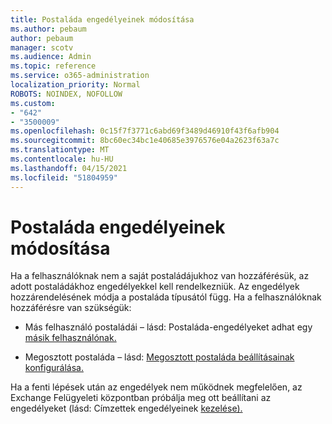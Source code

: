 ```yaml
---
title: Postaláda engedélyeinek módosítása
ms.author: pebaum
author: pebaum
manager: scotv
ms.audience: Admin
ms.topic: reference
ms.service: o365-administration
localization_priority: Normal
ROBOTS: NOINDEX, NOFOLLOW
ms.custom:
- "642"
- "3500009"
ms.openlocfilehash: 0c15f7f3771c6abd69f3489d46910f43f6afb904
ms.sourcegitcommit: 8bc60ec34bc1e40685e3976576e04a2623f63a7c
ms.translationtype: MT
ms.contentlocale: hu-HU
ms.lasthandoff: 04/15/2021
ms.locfileid: "51804959"
---
```

# <a name="changing-permissions-on-a-mailbox"></a>Postaláda engedélyeinek módosítása

Ha a felhasználóknak nem a saját postaládájukhoz van hozzáférésük, az adott postaládákhoz engedélyekkel kell rendelkezniük. Az engedélyek hozzárendelésének módja a postaláda típusától függ. Ha a felhasználóknak hozzáférésre van szükségük:
  
- Más felhasználó postaládái – lásd: Postaláda-engedélyeket adhat egy [másik felhasználónak.](https://docs.microsoft.com/microsoft-365/admin/add-users/give-mailbox-permissions-to-another-user)
    
- Megosztott postaláda – lásd: [Megosztott postaláda beállításainak konfigurálása.](https://docs.microsoft.com/microsoft-365/admin/email/configure-a-shared-mailbox#add-or-remove-members)
    
Ha a fenti lépések után az engedélyek nem működnek megfelelően, az Exchange Felügyeleti központban próbálja meg ott beállítani az engedélyeket (lásd: Címzettek engedélyeinek [kezelése).](https://technet.microsoft.com/library/jj919240%28v=exchg.150%29.aspx)
  
